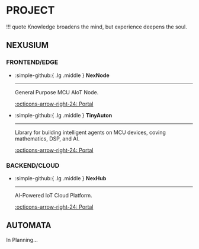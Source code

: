 # PROJECT

!!! quote
    Knowledge broadens the mind, but experience deepens the soul.

## NEXUSIUM

### FRONTEND/EDGE

<div class="grid cards" markdown>

-   :simple-github:{ .lg .middle } __NexNode__

    ---

    General Purpose MCU AIoT Node.


    [:octicons-arrow-right-24: <a href="https://github.com/Shuaiwen-Cui/NexNode.git" target="_blank"> Portal </a>](#)

-   :simple-github:{ .lg .middle } __TinyAuton__

    ---

    Library for building intelligent agents on MCU devices, coving mathematics, DSP, and AI.


    [:octicons-arrow-right-24: <a href="https://github.com/Shuaiwen-Cui/TinyAuton.git" target="_blank"> Portal </a>](#)

</div>

### BACKEND/CLOUD

<div class="grid cards" markdown>

-   :simple-github:{ .lg .middle } __NexHub__

    ---

    AI-Powered IoT Cloud Platform.

    [:octicons-arrow-right-24: <a href="https://github.com/Shuaiwen-Cui/NexHub.git" target="_blank"> Portal </a>](#)

</div>

## AUTOMATA

In Planning...